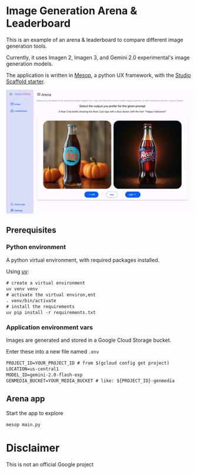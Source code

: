# Image Generation Arena & Leaderboard

This is an example of an arena & leaderboard to compare different image generation tools.

Currently, it uses Imagen 2, Imagen 3, and Gemini 2.0 experimental's image generation models.

The application is written in [Mesop](https://google.github.io/mesop/), a python UX framework, with the [Studio Scaffold starter](https://github.com/ghchinoy/studio-scaffold).


![](./assets/arena_view.png)


## Prerequisites


### Python environment

A python virtual environment, with required packages installed.

Using [uv](https://github.com/astral-sh/uv):

```
# create a virtual environment
uv venv venv
# activate the virtual environ,ent
. venv/bin/activate
# install the requirements
uv pip install -r requirements.txt
```

### Application environment vars

Images are generated and stored in a Google Cloud Storage bucket.

Enter these into a new file named `.env`

```
PROJECT_ID=YOUR_PROJECT_ID # from $(gcloud config get project)
LOCATION=us-central1
MODEL_ID=gemini-2.0-flash-exp
GENMEDIA_BUCKET=YOUR_MEDIA_BUCKET # like: ${PROJECT_ID}-genmedia
```


## Arena app

Start the app to explore

```
mesop main.py
```

# Disclaimer

This is not an official Google project
